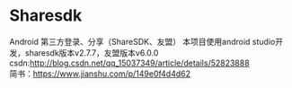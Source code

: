 # Sharesdk
Android 第三方登录、分享（ShareSDK、友盟）
本项目使用android studio开发，sharesdk版本v2.7.7，友盟版本v6.0.0<br>
csdn:http://blog.csdn.net/qq_15037349/article/details/52823888<br>
简书：https://www.jianshu.com/p/149e0f4d4d62
